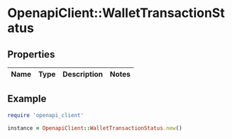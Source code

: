 # OpenapiClient::WalletTransactionStatus

## Properties

| Name | Type | Description | Notes |
| ---- | ---- | ----------- | ----- |

## Example

```ruby
require 'openapi_client'

instance = OpenapiClient::WalletTransactionStatus.new()
```

